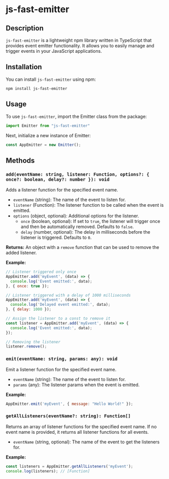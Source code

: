 # js-fast-emitter

## Description
`js-fast-emitter` is a lightweight npm library written in TypeScript that provides event emitter functionality. It allows you to easily manage and trigger events in your JavaScript applications.

## Installation
You can install `js-fast-emitter` using npm:

```shell
npm install js-fast-emitter

```

## Usage 

To use `js-fast-emitter`, import the Emitter class from the package:

```javascript
import Emitter from "js-fast-emitter"

```

Next, initialize a new instance of Emitter:

```javascript
const AppEmitter = new Emitter();
```

## Methods


### `add(eventName: string, listener: Function, options?: { once?: boolean, delay?: number }): void`
Adds a listener function for the specified event name.

- `eventName` (string): The name of the event to listen for.
- `listener` (Function): The listener function to be called when the event is emitted.
- `options` (object, optional): Additional options for the listener.
  - `once` (boolean, optional): If set to `true`, the listener will trigger once and then be automatically removed. Defaults to `false`.
  - `delay` (number, optional): The delay in milliseconds before the listener is triggered. Defaults to `0`.

**Returns:**
An object with a `remove` function that can be used to remove the added listener.

**Example:**

```javascript
// Listener triggered only once
AppEmitter.add('myEvent', (data) => {
  console.log('Event emitted:', data);
}, { once: true });

// Listener triggered with a delay of 1000 milliseconds
AppEmitter.add('myEvent', (data) => {
  console.log('Delayed event emitted:', data);
}, { delay: 1000 });

// Assign the listener to a const to remove it
const listener = AppEmitter.add('myEvent', (data) => {
  console.log('Event emitted:', data);
});

// Removing the listener
listener.remove();

```

### `emit(eventName: string, params: any): void`
Emit a listener function for the specified event name.

- `eventName` (string): The name of the event to listen for.
- `params` (any): The listener params when the event is emitted.

**Example:**

```javascript
AppEmitter.emit('myEvent', { message: "Hello World!" });

```

### `getAllListeners(eventName?: string): Function[]`
Returns an array of listener functions for the specified event name. If no event name is provided, it returns all listener functions for all events.

- `eventName` (string, optional): The name of the event to get the listeners for.

**Example:**

```javascript
const listeners = AppEmitter.getAllListeners('myEvent');
console.log(listeners); // [Function]
```


